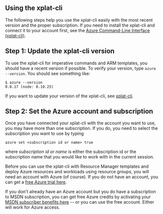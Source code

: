 <properties services="virtual-machines" title="Setting up xplat-cli for Resource Manager Templates" authors="squillace" solutions="" manager="timlt" editor="tysonn" />

<tags
	ms.service="virtual-machine"
	ms.date="04/13/2015"
	wacn.date=""/>

## Using the xplat-cli

The following steps help you use the xplat-cli easily with the most recent version and the proper subscription. If you need to install the xplat-cli and connect it to your account first, see the [Azure Command-Line Interface (xplat-cli)](/documentation/articles/xplat-cli).

## Step 1: Update the xplat-cli version

To use the xplat-cli for imperative commands and ARM templates, you should have a recent version if possible. To verify your version, type `azure --version`. You should see something like:

    $ azure --version
    0.8.17 (node: 0.10.25)
    
If you want to update your version of the xplat-cli, see [xplat-cli](https://github.com/Azure/azure-xplat-cli).

## Step 2: Set the Azure account and subscription

Once you have connected your xplat-cli with the account you want to use, you may have more than one subscription. If you do, you need to select the subscription you want to use by typing

    azure set <subscription id or name> true
    
where _subscription id or name_ is either the subscription id or the subscription name that you would like to work with in the current session.


Before you can use the xplat-cli with Resource Manager templates and deploy Azure resources and workloads using resource groups, you will need an account with Azure (of course). If you do not have an account, you can get a [free Azure trial here](/pricing/1rmb-trial/).

If you don't already have an Azure account but you do have a subscription to MSDN subscription, you can get free Azure credits by activating your [MSDN subscriber benefits here](http://azure.microsoft.com/pricing/member-offers/msdn-benefits-details/) -- or you can use the free account. Either will work for Azure access. 

